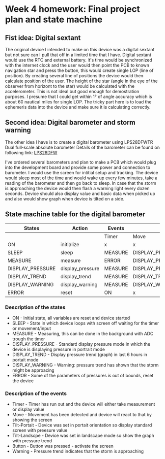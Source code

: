 # Week 4 homework: Final project plan and state machine

## Fist idea: Digital sextant

The original device I intended to make on this device was a digital sextant but not sure can I pull that off 
in a limited time that I have. Digital sextant would use the RTC and external battery. It's time would be 
synchronized with the internet clock and the user would then point the PCB to known navigation star and 
press the button, this would create single LOP (line of position). By creating several line of positions
the device would then calculate position of the user. 
The height of the star (angle in the eye of the observer from horizont to the star) would be calculated 
with the accelerometer. This is not ideal but good enough for demostration purposes. I presume that I could
get within 1° of angle accuracy which is about 60 nautical miles for single LOP. 
The tricky part here is to load the ephemeris data into the device and make sure it is calculating correctly. 

## Second idea: Digital barometer and storm warning
The other idea I have is to create a digital barometer using LPS28DFWTR Dual full-scale absolute barometer 
Details of the barometer can be found on following link:
[LPS28DFW](https://www.st.com/en/mems-and-sensors/lps28dfw.html)

I've ordered several barometers and plan to make a PCB which would plug into the development board and provide
some power and connection to barometer. I would use the screen for intitial setup and tracking. The device would
sleep most of the time and would wake up every few minutes, take a reading of the barometer and then go back to sleep.
In case that the storm is approaching the device would then flash a warning light every dozen seconds.
Device should also display value and basic data when picked up and also would show graph when device is tilted
on a side. 


## State machine table for the digital barometer
| States           | Action           | Events  |                  |                  |                 |                  |                 | 
|------------------|------------------|---------|------------------|------------------|-----------------|------------------|-----------------|
|                  |                  | Timer   | Move             | Tilt-Portrait    | Tilt-Landscpe   | Button           | Warning         | 
| ON               | initialize       | x       | x                | x                | x               | x                | x               | 
| SLEEP            | sleep            | MEASURE | DISPLAY_PRESSURE | DISPLAY_PRESSURE | DISPLAY_TREND   | DISPLAY_PRESSURE | DISPLAY_WARNING | 
| MEASURE          | measure          | ERROR   | DISPLAY_PRESSURE | DISPLAY_PRESSURE | DISPLAY_TREND   | DISPLAY_PRESSURE | DISPLAY_WARNING | 
| DISPLAY_PRESSURE | display_pressure | MEASURE | DISPLAY_PRESSURE | DISPLAY_PRESSURE | DISPLAY_TREND   | DISPLAY_PRESSURE | DISPLAY_WARNING | 
| DISPLAY_TREND    | display_trend    | MEASURE | DISPLAY_TREND    | DISPLAY_PRESSURE | DISPLAY_TREND   | DISPLAY_TREND    | DISPLAY_WARNING | 
| DISPLAY_WARNING  | display_warning  | MEASURE | DISPLAY_WARNING  | DISPLAY_WARNING  | DISPLAY_WARNING | DISPLAY_WARNING  | DISPLAY_WARNING | 
| ERROR            | reset            | ON      | x                | x                | x               | x                | x               | 

### Description of the states
- ON               - Initial state, all variables are reset and device started
- SLEEP            - State in which device loops with screen off waiting for the timer or movement/input
- MEASURE          - Measuring, this can be done in the background with ADC trough the timer
- DISPLAY_PRESSURE - Standard display pressure mode in which the device is displaying pressure in portrait mode
- DISPLAY_TREND    - Display pressure trend (graph) in last 6 hours in portait mode
- DISPLAY_WARNING  - Warning: pressure trend has shown that the storm might be approacing
- ERROR            - Some of the parameters of pressures is out of bounds, reset the device

### Description of the events
- Timer             - Timer has run out and the device will either take measurement or display value
- Move              - Movement has been detected and device will react to that by showing the screen
- Tilt-Portait      - Device was set in portait orientation so display standard screen with preesure value
- Tilt-Landscpe     - Device was set in landscape mode so show the graph with pressure trend
- Button            - Button was pressed - activate the screen
- Warning           - Pressure trend indicates that the storm is approaching
